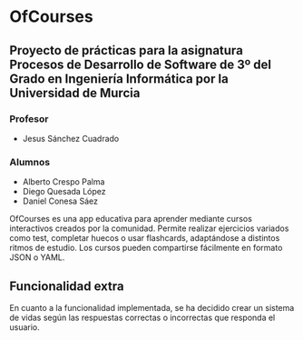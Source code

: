 # OfCourses
## Proyecto de prácticas para la asignatura Procesos de Desarrollo de Software de 3º del Grado en Ingeniería Informática por la Universidad de Murcia

### Profesor

- Jesus Sánchez Cuadrado

### Alumnos

- Alberto Crespo Palma
- Diego Quesada López
- Daniel Conesa Sáez

OfCourses es una app educativa para aprender mediante cursos interactivos creados por la comunidad. Permite realizar ejercicios variados como test, completar huecos o usar flashcards, adaptándose a distintos ritmos de estudio. Los cursos pueden compartirse fácilmente en formato JSON o YAML.


## Funcionalidad extra
En cuanto a la funcionalidad implementada, se ha decidido crear un sistema de vidas según las respuestas correctas o incorrectas que responda el usuario.
